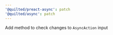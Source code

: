 ```yaml
---
'@quilted/preact-async': patch
'@quilted/async': patch
---
```


Add method to check changes to `AsyncAction` input
